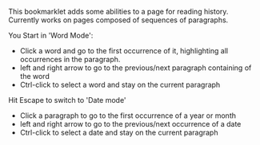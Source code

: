This bookmarklet adds some abilities to a page for reading
history. Currently works on pages composed of sequences of paragraphs.

You Start in 'Word Mode':

* Click a word and go to the first occurrence of it, highlighting all occurrences in the paragraph.
* left and right arrow to go to the previous/next paragraph containing of the word
* Ctrl-click to select a word and stay on the current paragraph

Hit Escape to switch to 'Date mode'

* Click a paragraph to go to the first occurrence of a year or month
* left and right arrow to go to the previous/next occurrence of a date
* Ctrl-click to select a date and stay on the current paragraph